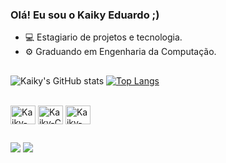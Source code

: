 ### Olá! Eu sou o Kaiky Eduardo ;)

- 💻 Estagiario de projetos e tecnologia.
- ⚙ Graduando em Engenharia da Computação.

##

![Kaiky's GitHub stats](https://github-readme-stats.vercel.app/api?username=kaikyed&show_icons=true&theme=dark)
[![Top Langs](https://github-readme-stats.vercel.app/api/top-langs/?username=kaikyed&layout=compact&theme=dark)](https://github.com/anuraghazra/github-readme-stats)

<div style="display: inline_block"><br>
  <img align="center" alt="Kaiky-Python" height="30" width="40" <img src="https://cdn.jsdelivr.net/gh/devicons/devicon/icons/python/python-original.svg" />
  <img align="center" alt="Kaiky-C" height="30" width="40" <img src="https://cdn.jsdelivr.net/gh/devicons/devicon/icons/c/c-original.svg" />
  <img align="center" alt="Kaiky-C++" height="30" width="40" <img src="https://cdn.jsdelivr.net/gh/devicons/devicon/icons/cplusplus/cplusplus-original.svg" />
</div>

##
 
 <div>
  <a href = "mailto:kakavovo@gmail.com"><img src="https://img.shields.io/badge/-Gmail-%23333?style=for-the-badge&logo=gmail&logoColor=white" target="_blank"></a>
  <a href="https://www.linkedin.com/in/kaikyed/" target="_blank"><img src="https://img.shields.io/badge/-LinkedIn-%230077B5?style=for-the-badge&logo=linkedin&logoColor=white" target="_blank"></a>   
 </div>
